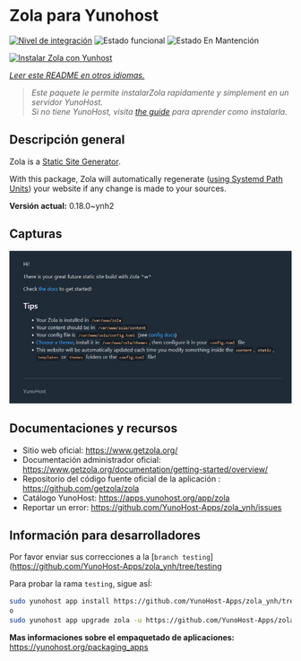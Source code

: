 <!--
Este archivo README esta generado automaticamente<https://github.com/YunoHost/apps/tree/master/tools/readme_generator>
No se debe editar a mano.
-->

# Zola para Yunohost

[![Nivel de integración](https://dash.yunohost.org/integration/zola.svg)](https://dash.yunohost.org/appci/app/zola) ![Estado funcional](https://ci-apps.yunohost.org/ci/badges/zola.status.svg) ![Estado En Mantención](https://ci-apps.yunohost.org/ci/badges/zola.maintain.svg)

[![Instalar Zola con Yunhost](https://install-app.yunohost.org/install-with-yunohost.svg)](https://install-app.yunohost.org/?app=zola)

*[Leer este README en otros idiomas.](./ALL_README.md)*

> *Este paquete le permite instalarZola rapidamente y simplement en un servidor YunoHost.*  
> *Si no tiene YunoHost, visita [the guide](https://yunohost.org/install) para aprender como instalarla.*

## Descripción general

Zola is a [Static Site Generator](https://en.wikipedia.org/wiki/Static_site_generator).

With this package, Zola will automatically regenerate ([using Systemd Path Units](https://www.putorius.net/systemd-path-units.html)) your website if any change is made to your sources.


**Versión actual:** 0.18.0~ynh2

## Capturas

![Captura de Zola](./doc/screenshots/zola-screenshot.jpg)

## Documentaciones y recursos

- Sitio web oficial: <https://www.getzola.org/>
- Documentación administrador oficial: <https://www.getzola.org/documentation/getting-started/overview/>
- Repositorio del código fuente oficial de la aplicación : <https://github.com/getzola/zola>
- Catálogo YunoHost: <https://apps.yunohost.org/app/zola>
- Reportar un error: <https://github.com/YunoHost-Apps/zola_ynh/issues>

## Información para desarrolladores

Por favor enviar sus correcciones a la [`branch testing`](https://github.com/YunoHost-Apps/zola_ynh/tree/testing

Para probar la rama `testing`, sigue asÍ:

```bash
sudo yunohost app install https://github.com/YunoHost-Apps/zola_ynh/tree/testing --debug
o
sudo yunohost app upgrade zola -u https://github.com/YunoHost-Apps/zola_ynh/tree/testing --debug
```

**Mas informaciones sobre el empaquetado de aplicaciones:** <https://yunohost.org/packaging_apps>
